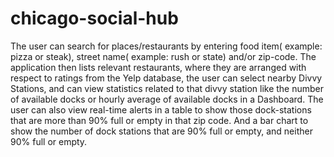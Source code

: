 # chicago-social-hub
The user can search for places/restaurants by entering food item( example: pizza or steak), street name( example: rush or state) and/or zip-code. The application then lists relevant restaurants, where they are arranged with respect to ratings from the Yelp database, the user can select nearby Divvy Stations, and can view statistics related to that divvy station like the number of available docks or hourly average of available docks in a Dashboard. The user can also view real-time alerts in a table to show those dock-stations that are more than 90% full or empty in that zip code. And a bar chart to show the number of dock stations that are 90% full or empty, and neither 90% full or empty.
